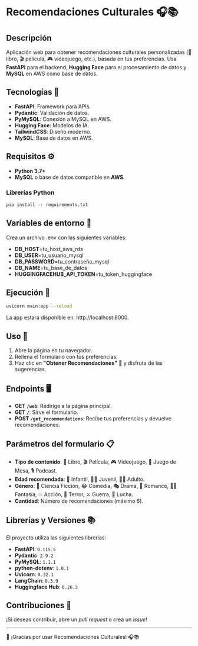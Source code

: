 # Recomendaciones Culturales 🎧📚

## Descripción
Aplicación web para obtener recomendaciones culturales personalizadas (📖 libro, 🎬 película, 🎮 videojuego, etc.), basada en tus preferencias. Usa **FastAPI** para el backend, **Hugging Face** para el procesamiento de datos y **MySQL** en AWS como base de datos.

## Tecnologías 🔧
- **FastAPI**: Framework para APIs.
- **Pydantic**: Validación de datos.
- **PyMySQL**: Conexión a MySQL en AWS.
- **Hugging Face**: Modelos de IA.
- **TailwindCSS**: Diseño moderno.
- **MySQL**: Base de datos en AWS.

## Requisitos ⚙️

- **Python 3.7+**  
- **MySQL** o base de datos compatible en **AWS**.

### Librerías Python

```bash
pip install -r requirements.txt
```

## Variables de entorno 🌿
Crea un archivo .env con las siguientes variables:

  - **DB_HOST**=tu_host_aws_rds
  - **DB_USER**=tu_usuario_mysql
  - **DB_PASSWORD**=tu_contraseña_mysql
  - **DB_NAME**=tu_base_de_datos
  - **HUGGINGFACEHUB_API_TOKEN**=tu_token_huggingface

## Ejecución 🚀

```bash
uvicorn main:app --reload
```

La app estará disponible en: http://localhost:8000.

## Uso 📝

1. Abre la página en tu navegador.
2. Rellena el formulario con tus preferencias.
3. Haz clic en **"Obtener Recomendaciones"** 🎉 y disfruta de las sugerencias.

## Endpoints 🖥️

- **GET `/web`**: Redirige a la página principal.
- **GET `/`**: Sirve el formulario.
- **POST `/get_recommendations`**: Recibe tus preferencias y devuelve recomendaciones.

## Parámetros del formulario 📋

- **Tipo de contenido**: 📖 Libro, 🎬 Película, 🎮 Videojuego, 🎲 Juego de Mesa, 🎙️ Podcast.
- **Edad recomendada**: 👶 Infantil, 🧑‍🎤 Juvenil, 👩‍🦳 Adulto.
- **Género**: 🚀 Ciencia Ficción, 😂 Comedia, 🎭 Drama, 💖 Romance, 🧚‍♀️ Fantasía, 💥 Acción, 👻 Terror, ⚔️ Guerra, 🥊 Lucha.
- **Cantidad**: Número de recomendaciones (máximo 6).

## Librerías y Versiones 📚

El proyecto utiliza las siguientes librerías:

- **FastAPI**: `0.115.5`
- **Pydantic**: `2.9.2`
- **PyMySQL**: `1.1.1`
- **python-dotenv**: `1.0.1`
- **Uvicorn**: `0.32.1`
- **LangChain**: `0.3.9`
- **Huggingface Hub**: `0.26.3`

## Contribuciones 🤝

¡Si deseas contribuir, abre un _pull request_ o crea un _issue_!

---

🎉 ¡Gracias por usar Recomendaciones Culturales! 🎧📚
